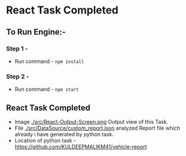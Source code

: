 # React Task Completed

## To Run Engine:-

### Step 1 - 
- Run command - `npm install`
### Step 2 - 
- Run command - `npm start`

## React Task Completed
- Image [./src/React-Output-Screen.png](./src/React-Output-Screen.png) Output view of this Task.
- File [./src/DataSource/custom_report.json](./src/DataSource/custom_report.json) analyzed Report file which already i have generated by python task.
- Location of python task - https://github.com/KULDEEPMALIKM41/vehicle-report